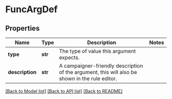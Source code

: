 # FuncArgDef

## Properties
Name | Type | Description | Notes
------------ | ------------- | ------------- | -------------
**type** | **str** | The type of value this argument expects. | 
**description** | **str** | A campaigner-friendly description of the argument, this will also be shown in the rule editor. | 

[[Back to Model list]](../README.md#documentation-for-models) [[Back to API list]](../README.md#documentation-for-api-endpoints) [[Back to README]](../README.md)


